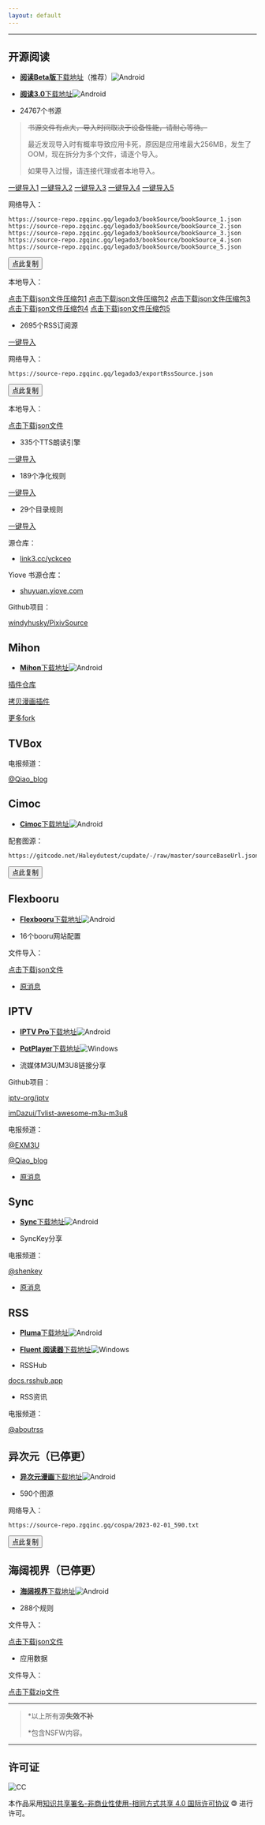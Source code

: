 ```yaml
---
layout: default
---
```


***

<span id="legado"></span>

## 开源阅读

- [**阅读Beta版**下载地址](https://miaogongzi.lanzout.com/b01rgkhhe)（推荐）![Android](https://img.shields.io/badge/--FFFFFF?style=flat-square&logo=Android&logoColor=3DDC84)

- [**阅读3.0**下载地址](https://github.com/gedoor/legado)![Android](https://img.shields.io/badge/--FFFFFF?style=flat-square&logo=Android&logoColor=3DDC84)

- 24767个书源

> ~~书源文件有点大，导入时间取决于设备性能，请耐心等待。~~
> 
> 最近发现导入时有概率导致应用卡死，原因是应用堆最大256MB，发生了OOM，现在拆分为多个文件，请逐个导入。
> 
> 如果导入过慢，请连接代理或者本地导入。

<a href="yuedu://booksource/importonline?src=https://source-repo.zgqinc.gq/legado3/bookSource/bookSource_1.json" class="btn-76" onclick="showText();">一键导入1<span class="top"></span><span class="right"></span><span class="bottom"></span><span class="left"></span></a>
<a href="yuedu://booksource/importonline?src=https://source-repo.zgqinc.gq/legado3/bookSource/bookSource_2.json" class="btn-76" onclick="showText();">一键导入2<span class="top"></span><span class="right"></span><span class="bottom"></span><span class="left"></span></a>
<a href="yuedu://booksource/importonline?src=https://source-repo.zgqinc.gq/legado3/bookSource/bookSource_3.json" class="btn-76" onclick="showText();">一键导入3<span class="top"></span><span class="right"></span><span class="bottom"></span><span class="left"></span></a>
<a href="yuedu://booksource/importonline?src=https://source-repo.zgqinc.gq/legado3/bookSource/bookSource_4.json" class="btn-76" onclick="showText();">一键导入4<span class="top"></span><span class="right"></span><span class="bottom"></span><span class="left"></span></a>
<a href="yuedu://booksource/importonline?src=https://source-repo.zgqinc.gq/legado3/bookSource/bookSource_5.json" class="btn-76" onclick="showText();">一键导入5<span class="top"></span><span class="right"></span><span class="bottom"></span><span class="left"></span></a>

网络导入：

```
https://source-repo.zgqinc.gq/legado3/bookSource/bookSource_1.json
https://source-repo.zgqinc.gq/legado3/bookSource/bookSource_2.json
https://source-repo.zgqinc.gq/legado3/bookSource/bookSource_3.json
https://source-repo.zgqinc.gq/legado3/bookSource/bookSource_4.json
https://source-repo.zgqinc.gq/legado3/bookSource/bookSource_5.json
```

<button class="button" data-clipboard-text="https://source-repo.zgqinc.gq/legado3/bookSource/bookSource_1.json\nhttps://source-repo.zgqinc.gq/legado3/bookSource/bookSource_2.json\nhttps://source-repo.zgqinc.gq/legado3/bookSource/bookSource_3.json\nhttps://source-repo.zgqinc.gq/legado3/bookSource/bookSource_4.json
\nhttps://source-repo.zgqinc.gq/legado3/bookSource/bookSource_5.json" onclick="showToast();">点此复制</button>

本地导入：

[点击下载json文件压缩包1](https://source-repo.zgqinc.gq/legado3/bookSource/bookSource_1.json)
[点击下载json文件压缩包2](https://source-repo.zgqinc.gq/legado3/bookSource/bookSource_2.json)
[点击下载json文件压缩包3](https://source-repo.zgqinc.gq/legado3/bookSource/bookSource_3.json)
[点击下载json文件压缩包4](https://source-repo.zgqinc.gq/legado3/bookSource/bookSource_4.json)
[点击下载json文件压缩包5](https://source-repo.zgqinc.gq/legado3/bookSource/bookSource_5.json)

- 2695个RSS订阅源

<a href="yuedu://rsssource/importonline?src=https://source-repo.zgqinc.gq/legado3/exportRssSource.json" class="btn-76" onclick="showText();">一键导入<span class="top"></span><span class="right"></span><span class="bottom"></span><span class="left"></span></a>

网络导入：

```
https://source-repo.zgqinc.gq/legado3/exportRssSource.json
```

<button class="button" data-clipboard-text="https://source-repo.zgqinc.gq/legado3/exportRssSource.json" onclick="showToast();">点此复制</button>

本地导入：

[点击下载json文件](https://source-repo.zgqinc.gq/legado3/exportRssSource.json)

- 335个TTS朗读引擎

<a href="yuedu://httpTTS/importonline?src=https://source-repo.zgqinc.gq/legado3/httpTts.json" class="btn-76" onclick="showText();">一键导入<span class="top"></span><span class="right"></span><span class="bottom"></span><span class="left"></span></a>

- 189个净化规则

<a href="yuedu://replaceRule/importonline?src=https://source-repo.zgqinc.gq/legado3/exportReplaceRule.json" class="btn-76" onclick="showText();">一键导入<span class="top"></span><span class="right"></span><span class="bottom"></span><span class="left"></span></a>

- 29个目录规则

<a href="yuedu://txtTocRule/importonline?src=https://source-repo.zgqinc.gq/legado3/txtTocRule.json" class="btn-76" onclick="showText();">一键导入<span class="top"></span><span class="right"></span><span class="bottom"></span><span class="left"></span></a>

源仓库：

- [link3.cc/yckceo](https://link3.cc/yckceo)

Yiove 书源仓库：

- [shuyuan.yiove.com](https://shuyuan.yiove.com/)

Github项目：

[windyhusky/PixivSource](https://github.com/windyhusky/PixivSource)

<span id="Mihon"></span>

## Mihon

- [**Mihon**下载地址](https://github.com/mihonapp/mihon)![Android](https://img.shields.io/badge/--FFFFFF?style=flat-square&logo=Android&logoColor=3DDC84)

[插件仓库](https://keiyoushi.github.io/extensions)

[拷贝漫画插件](https://github.com/stevenyomi/copymanga)

[更多fork](https://t.me/MihonReleases/112)

<span id="TVBox"></span>

## TVBox

电报频道：

[@Qiao_blog](https://t.me/Qiao_blog/521)

<span id="Cimoc"></span>

## Cimoc

- [**Cimoc**下载地址](https://github.com/Haleydu/Cimoc)![Android](https://img.shields.io/badge/--FFFFFF?style=flat-square&logo=Android&logoColor=3DDC84)

配套图源：

```
https://gitcode.net/Haleydutest/cupdate/-/raw/master/sourceBaseUrl.json
```

<button class="button" data-clipboard-text="https://gitcode.net/Haleydutest/cupdate/-/raw/master/sourceBaseUrl.json" onclick="showToast();">点此复制</button>

<span id="Flexbooru"></span>

## Flexbooru

- [**Flexbooru**下载地址](https://t.me/ZGQincLiqun/2386)![Android](https://img.shields.io/badge/--FFFFFF?style=flat-square&logo=Android&logoColor=3DDC84)

- 16个booru网站配置

文件导入：

[点击下载json文件](https://source-repo.zgqinc.gq/flexbooru/boorus_16.json)

- [原消息](https://t.me/ZGQincLiqun/1431)

<span id="IPTV"></span>

## IPTV

- [**IPTV Pro**下载地址](https://play.google.com/store/apps/details?id=ru.iptvremote.android.iptv.pro)![Android](https://img.shields.io/badge/--FFFFFF?style=flat-square&logo=Android&logoColor=3DDC84)

- [**PotPlayer**下载地址](https://potplayer.daum.net/)![Windows](https://img.shields.io/badge/--FFFFFF?style=flat-square&logo=data:image/svg+xml;base64,PHN2ZyByb2xlPSJpbWciIHZpZXdCb3g9IjAgMCAyNCAyNCIgeG1sbnM9Imh0dHA6Ly93d3cudzMub3JnLzIwMDAvc3ZnIj48dGl0bGU+V2luZG93czwvdGl0bGU+PHBhdGggZmlsbD0iIzAwNzhENiIgZD0iTTAsMEgxMS4zNzdWMTEuMzcySDBaTTEyLjYyMywwSDI0VjExLjM3MkgxMi42MjNaTTAsMTIuNjIzSDExLjM3N1YyNEgwWm0xMi42MjMsMEgyNFYyNEgxMi42MjMiLz48L3N2Zz4=&logoColor=0078D6)

- 流媒体M3U/M3U8链接分享

Github项目：

[iptv-org/iptv](https://github.com/iptv-org/iptv)

[imDazui/Tvlist-awesome-m3u-m3u8](https://github.com/imDazui/Tvlist-awesome-m3u-m3u8)

电报频道：

[@EXM3U](https://t.me/EXM3U)

[@Qiao_blog](https://t.me/Qiao_blog/456)

- [原消息](https://t.me/ZGQincLiqun/1240)

<span id="Sync"></span>

## Sync

- [**Sync**下载地址](https://play.google.com/store/apps/details?id=com.resilio.sync)![Android](https://img.shields.io/badge/--FFFFFF?style=flat-square&logo=Android&logoColor=3DDC84)

- SyncKey分享

电报频道：

[@shenkey](https://t.me/shenkey)

- [原消息](https://t.me/ZGQincLiqun/1239)

<span id="RSS"></span>

## RSS

- [**Pluma**下载地址](http://a.ruansky.com/up/261336/)![Android](https://img.shields.io/badge/--FFFFFF?style=flat-square&logo=Android&logoColor=3DDC84)

- [**Fluent 阅读器**下载地址](https://www.microsoft.com/store/productId/9P71FC94LRH8)![Windows](https://img.shields.io/badge/--FFFFFF?style=flat-square&logo=data:image/svg+xml;base64,PHN2ZyByb2xlPSJpbWciIHZpZXdCb3g9IjAgMCAyNCAyNCIgeG1sbnM9Imh0dHA6Ly93d3cudzMub3JnLzIwMDAvc3ZnIj48dGl0bGU+V2luZG93czwvdGl0bGU+PHBhdGggZmlsbD0iIzAwNzhENiIgZD0iTTAsMEgxMS4zNzdWMTEuMzcySDBaTTEyLjYyMywwSDI0VjExLjM3MkgxMi42MjNaTTAsMTIuNjIzSDExLjM3N1YyNEgwWm0xMi42MjMsMEgyNFYyNEgxMi42MjMiLz48L3N2Zz4=&logoColor=0078D6)

- RSSHub

[docs.rsshub.app](https://docs.rsshub.app/)

- RSS资讯

电报频道：

[@aboutrss](https://t.me/aboutrss)

## 异次元（已停更）

- [**异次元漫画**下载地址](https://www.ghxi.com/ycymh.html)![Android](https://img.shields.io/badge/--FFFFFF?style=flat-square&logo=Android&logoColor=3DDC84)

- 590个图源

网络导入：

```
https://source-repo.zgqinc.gq/cospa/2023-02-01_590.txt
```

<button class="button" data-clipboard-text="https://zgq-inc.github.io/source/cospa/2023-02-01_590.txt" onclick="showToast();">点此复制</button>

## 海阔视界（已停更）

- [**海阔视界**下载地址](https://www.ghxi.com/andhksj.html)![Android](https://img.shields.io/badge/--FFFFFF?style=flat-square&logo=Android&logoColor=3DDC84)

- 288个规则

文件导入：

[点击下载json文件](https://source-repo.zgqinc.gq/hiker/share-home-rules_288.json)

- 应用数据

文件导入：

[点击下载zip文件](https://source-repo.zgqinc.gq/hiker/hiker_data.zip)

***

> *以上所有源**失效不补**
> 
> *包含NSFW内容。

***

## 许可证

![CC](https://i.creativecommons.org/l/by-nc-sa/4.0/88x31.png)

本作品采用[知识共享署名-非商业性使用-相同方式共享 4.0 国际许可协议](http://creativecommons.org/licenses/by-nc-sa/4.0/) 🄯 进行许可。